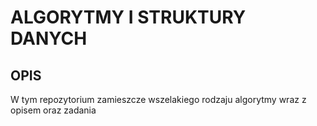 # ALGORYTMY I STRUKTURY DANYCH

## OPIS

W tym repozytorium zamieszcze wszelakiego rodzaju algorytmy wraz z opisem oraz zadania
